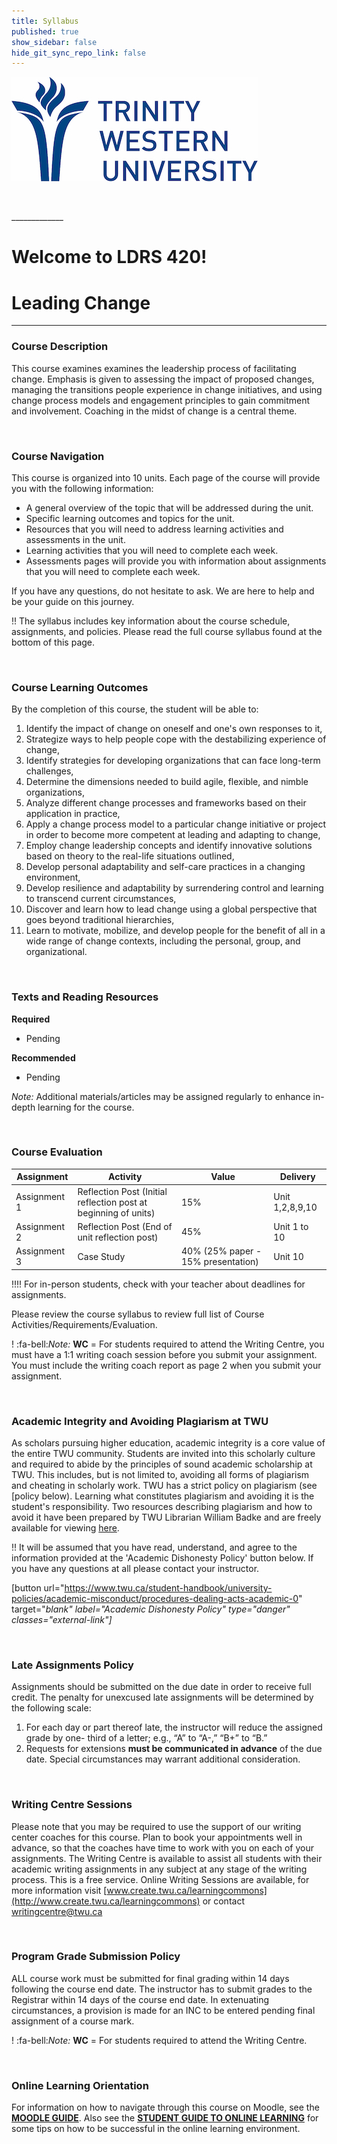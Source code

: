 ```yaml
---
title: Syllabus
published: true
show_sidebar: false
hide_git_sync_repo_link: false
---
```


![alttext](TWU_logo.jpg "TWU Logo")

<p>&nbsp;</p>  
_____________


# Welcome to LDRS 420!

# Leading Change

___________________

### Course Description

This course examines examines the leadership process of facilitating change. Emphasis is given to assessing the impact of proposed changes, managing the transitions people experience in change initiatives, and using change process models and engagement principles to gain commitment and involvement. Coaching in the midst of change is a central theme.


&nbsp;

### Course Navigation

This course is organized into 10 units. Each page of the course will provide you with the following information:

* A general overview of the topic that will be addressed during the unit.
* Specific learning outcomes and topics for the unit.
* Resources that you will need to address learning activities and assessments in the unit.
* Learning activities that you will need to complete each week.
* Assessments pages will provide you with information about assignments that you will need to complete each week.


If you have any questions, do not hesitate to ask. We are here to help and be your guide on this journey.

!! The syllabus includes key information about the course schedule, assignments, and policies. Please read the full course syllabus found at the bottom of this page.


&nbsp;

### Course Learning Outcomes

By the completion of this course, the student will be able to:

1. Identify the impact of change on oneself and one's own responses to it,
2. Strategize ways to help people cope with the destabilizing experience of change,
3. Identify strategies for developing organizations that can face long-term challenges,
4. Determine the dimensions needed to build agile, flexible, and nimble organizations,
5. Analyze different change processes and frameworks based on their application in practice,
6. Apply a change process model to a particular change initiative or project in order to become more competent at leading and adapting to change,
7. Employ change leadership concepts and identify innovative solutions based on theory to the real-life situations outlined,
8. Develop personal adaptability and self-care practices in a changing environment,
9. Develop resilience and adaptability by surrendering control and learning to transcend current circumstances,
10. Discover and learn how to lead change using a global perspective that goes beyond traditional hierarchies,
11. Learn to motivate, mobilize, and develop people for the benefit of all in a wide range of change contexts, including the personal, group, and organizational.


&nbsp;

### Texts and Reading Resources
**Required**
- Pending

**Recommended**
- Pending

*Note:* Additional materials/articles may be assigned regularly to enhance in-depth learning for the course.

&nbsp;

### Course Evaluation

|Assignment |Activity |	Value |	Delivery |
|-----------|---------|-------|----------|
|Assignment 1 | Reflection Post (Initial reflection post at beginning of units) |	15% |	Unit 1,2,8,9,10|
|Assignment 2	| Reflection Post (End of unit reflection post) |	45% |	Unit 1 to 10 |
|Assignment 3	| Case Study |	40% (25% paper - 15% presentation)  |	Unit 10 |

!!!! For in-person students, check with your teacher about deadlines for assignments.

Please review the course syllabus to review full list of Course Activities/Requirements/Evaluation.


! :fa-bell:*Note:* **WC** = For students required to attend the Writing Centre, you must have a 1:1 writing coach session before you submit your assignment. You must include the writing coach report as page 2 when you submit your assignment.

&nbsp;

### Academic Integrity and Avoiding Plagiarism at TWU

As scholars pursuing higher education, academic integrity is a core value of the entire TWU community. Students are invited into this scholarly culture and required to abide by the principles of sound academic scholarship at TWU. This includes, but is not limited to, avoiding all forms of plagiarism and cheating in scholarly work. TWU has a strict policy on plagiarism (see [policy below). Learning what constitutes plagiarism and avoiding it is the student's responsibility. Two resources describing plagiarism and how to avoid it have been prepared by TWU Librarian William Badke and are freely available for viewing [here](https://vimeo.com/163566887/bece097c99).

!! It will be assumed that you have read, understand, and agree to the information provided at the 'Academic Dishonesty Policy' button below. If you have any questions at all please contact your instructor.

[button url="https://www.twu.ca/student-handbook/university-policies/academic-misconduct/procedures-dealing-acts-academic-0" target="_blank" label="Academic Dishonesty Policy" type="danger" classes="external-link"]_

&nbsp;

### Late Assignments Policy

Assignments should be submitted on the due date in order to receive full credit. The penalty for unexcused late assignments will be determined by the following scale:

1. For each day or part thereof late, the instructor will reduce the assigned grade by one- third of a letter; e.g., “A” to “A-,” “B+” to “B.”
2. Requests for extensions **must be communicated in advance** of the due date. Special circumstances may warrant additional consideration.

&nbsp;

### Writing Centre Sessions

Please note that you may be required to use the support of our writing center coaches for this course. Plan to book your appointments well in advance, so that the coaches have time to work with you on each of your assignments. The Writing Centre is available to assist all students with their academic writing assignments in any subject at any stage of the writing process. This is a free service. Online Writing Sessions are available, for more information visit [www.create.twu.ca/learningcommons](http://www.create.twu.ca/learningcommons) or contact [writingcentre@twu.ca](mailto:writingcentre@twu.ca)

&nbsp;

### Program Grade Submission Policy

ALL course work must be submitted for final grading within 14 days following the course end date. The instructor has to submit grades to the Registrar within 14 days of the course end date. In extenuating circumstances, a provision is made for an INC to be entered pending final assignment of a course mark.

! :fa-bell:*Note:* **WC** = For students required to attend the Writing Centre.

&nbsp;

### Online Learning Orientation

For information on how to navigate through this course on Moodle, see the [**MOODLE GUIDE**](http://create.twu.ca/help/moodle). Also see the [**STUDENT GUIDE TO ONLINE LEARNING**](https://www.twu.ca/online-learning) for some tips on how to be successful in the online learning environment.
